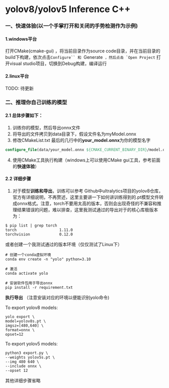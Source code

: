 # yolov8/yolov5 Inference C++

### 一、快速体验(以一个手掌打开和关闭的手势检测作为示例)

#### 1.windows平台
打开CMake(cmake-gui) ，将当前目录作为source code目录，并在当前目录的build下构建，依次点击`Configure`` 和 `Generate`` ，然后点击 `Open Project`` 打开visual studio项目，切换到Debug构建，编译运行
#### 2.linux平台
 TODO: 待更新


### 二、推理你自己训练的模型
#### 2.1 总体步骤如下：
1. 训练你的模型，然后导出onnx文件
2. 将导出的文件拷贝到data目录下，假设文件名为myModel.onnx
3. 修改CMakeList.txt 最后的几行中的**your_model.onnx**为你的模型名字
```CMake
configure_file(data/your_model.onnx ${CMAKE_CURRENT_BINARY_DIR}/model.onnx COPYONLY)
```
4. 使用CMake工具执行构建（windows上可以使用CMake gui工具，参考前面的**快速体验**）

#### 2.2 详细步骤
1. 对于模型**训练和导出**，训练可以参考 Github中ultralytics项目的yolov8仓库，官方有详细说明，不再赘述，这里主要讲一下如何讲训练得到的.pt模型文件转成onnx格式。注意，torch不要用太高的版本，否则会出现奇怪的不兼容和推理结果错误的问题，难以排查，这里我测试通过的导出对于的核心库极版本为：
```
$ pip list | grep torch 
torch                   1.11.0
torchvision             0.12.0
``` 
或者创建一个我测试通过的版本环境（仅仅测试了Linux下）
```
# 创建一个conda虚拟环境
conda env create -n "yolo" python=3.10 

# 激活
conda activate yolo

# 安装软件包用于导出onnx
pip install -r requirement.txt

```
**执行导出** （注意安装对应的环境以便能识别yolo命令)

To export yolov8 models:

```
yolo export \
model=yolov8s.pt \
imgsz=[480,640] \
format=onnx \
opset=12
```

To export yolov5 models:

```
python3 export.py \
--weights yolov5s.pt \
--img 480 640 \
--include onnx \
--opset 12
```

其他详细步骤省略
